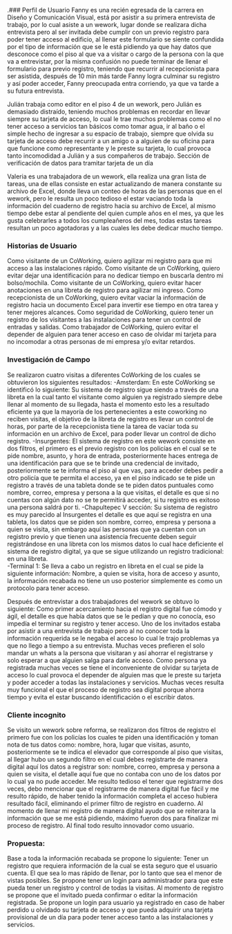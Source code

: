  .### Perfil de Usuario 
Fanny es  una recién egresada de la carrera en Diseño y Comunicación  Visual, está por  asistir a su primera entrevista de trabajo, por lo cual asiste a un wework, lugar donde se realizara dicha entrevista pero al ser invitada debe cumplir con un previo registro para poder tener  acceso al edificio, al llenar este formulario se siente confundida por el tipo de información que se le está pidiendo ya que hay datos que desconoce como el piso al que va a visitar  o cargo de la persona con la que va a entrevistar, por la misma confusión no puede terminar de llenar el formulario para previo registro, teniendo que recurrir al recepcionista para ser asistida, después de 10 min más tarde Fanny logra culminar su registro y así poder acceder, Fanny preocupada entra corriendo, ya que va tarde a su futura entrevista.



Julián trabaja como editor en el piso 4 de un wework, pero Julián es demasiado distraído, teniendo muchos problemas en recordar en llevar siempre su tarjeta de acceso, lo cual le trae muchos problemas como el  no tener acceso a servicios tan básicos como tomar agua, ir al baño o el simple hecho de ingresar a su espacio de trabajo, siempre que olvida su tarjeta de acceso debe recurrir a un amigo o a alguien de su oficina para que funcione como representante y le preste su tarjeta, lo cual provoca tanto incomodidad a Julián  y a sus compañeros de trabajo.
Sección de verificación de datos para tramitar tarjeta de un día


Valeria es una trabajadora de un wework, ella realiza una gran lista de tareas, una de ellas consiste en estar actualizando de manera constante su archivo de Excel, donde lleva un conteo de horas de las personas que en el wework, pero le resulta un poco tedioso el estar vaciando toda la información del cuaderno de registro hacia su archivo de Excel, al mismo tiempo debe estar al pendiente del quien cumple años en el mes, ya que les gusta celebrarles a todos los cumpleañeros del mes, todas estas tareas resultan un poco agotadoras y a las cuales les debe dedicar mucho tiempo. 

### Historias de Usuario

Como visitante de un CoWorking, quiero agilizar mi registro para que mi acceso a las instalaciones rápido. 
Como visitante de un CoWorking, quiero evitar dejar una identificación para no dedicar tiempo en buscarla dentro mi bolso/mochila.
Como visitante de un CoWorking, quiero evitar hacer anotaciones en una libreta de registro para agilizar mi ingreso.
Como recepcionista de un CoWorking, quiero evitar vaciar la información de registro hacia un documento Excel para invertir ese tiempo en otra tarea y tener mejores alcances.
Como seguridad de CoWorking, quiero tener un registro de los visitantes a las instalaciones para tener un control de entradas y salidas.
Como trabajador de CoWorking, quiero evitar el depender de alguien para tener acceso en caso de olvidar mi tarjeta para no incomodar a otras personas de mi empresa y/o evitar retardos.

### Investigación de Campo

Se realizaron cuatro visitas a diferentes CoWorking de los cuales se obtuvieron los siguientes resultados:
-Amsterdam:
En este CoWorking se identificó lo siguiente:
	Su sistema de registro sigue siendo a través de una libreta en la cual tanto el visitante como alguien ya registrado siempre debe llenar al momento de su llegada, hasta el momento esto les a resultado eficiente ya que la mayoría de los pertenecientes a este coworking no reciben visitas, el objetivo de la libreta de registro es llevar un control de horas, por parte de la recepcionista tiene la tarea de vaciar toda su información  en un archivo de Excel, para poder llevar un control de dicho registro.
-Insurgentes:
	El sistema de registro en este wework consiste en dos filtros, el primero es el previo registro con los policías en el cual se te pide nombre, asunto, y hora de entrada, posteriormente haces entrega de una identificación para que se te brinde una credencial de invitado, posteriormente se te informa el piso al que vas, para acceder debes pedir a otro policía que te permita el acceso, ya en el piso indicado se te pide un registro a través de una tableta donde se te piden datos puntuales como nombre, correo, empresa y persona a la que visitas, el detalle es que si no cuentas con algún dato no se te permitirá acceder, si tu registro es exitoso una persona saldrá por ti.
-Chapultepec V sección:
Su sistema de registro es muy parecido al Insurgentes el detalle es que aquí se registra en una tableta, los datos que se piden son nombre, correo, empresa y persona a quien se visita, sin embargo aquí las personas que ya cuentan con un registro previo y que tienen una asistencia frecuente deben seguir registrándose en una libreta con los mismos datos lo cual hace deficiente el sistema de registro digital, ya que se sigue utilizando un registro tradicional: en una libreta.  
-Terminal 1:
Se lleva a cabo un registro en libreta en el cual se pide la siguiente información: Nombre, a quien se visita, hora de acceso y asunto, la información recabada no tiene un uso posterior simplemente es como un protocolo para tener acceso.



Después de entrevistar a dos trabajadores del wework se obtuvo lo siguiente:
Como primer acercamiento hacia el registro digital fue cómodo y ágil, el detalle es que había datos que se le pedían y que no conocía, eso impedía el terminar su registro y tener acceso.
Uno de los invitados estaba por asistir a una entrevista de trabajo pero al no conocer toda la información requerida se le negaba el acceso lo cual le trajo problemas ya que no llego a tiempo a su entrevista.
Muchas veces prefieren el solo mandar un whats a la persona que visitaran y así ahorrar el registrarse y  solo esperar a que alguien salga para darle acceso.
Como persona ya registrada muchas veces se tiene el inconveniente de olvidar su tarjeta de acceso lo cual provoca el depender de alguien mas que le preste su tarjeta y poder acceder a todas las instalaciones y servicios.
Muchas veces resulta muy funcional el que el proceso de registro sea digital porque ahorra tiempo y evita el estar buscando identificación o el escribir datos. 

### Cliente incognito

Se visito un wework sobre reforma, se realizaron dos filtros de registro el primero fue con los policías los cuales te piden una identificación y toman nota de tus datos como: nombre, hora, lugar que visitas, asunto, posteriormente se te indica el elevador que corresponde al piso que visitas, al llegar hubo un segundo filtro en el cual debes registrarte de manera digital aquí los datos a registrar son: nombre, correo, empresa y persona a quien se visita, el detalle aquí fue que no contaba con uno de los datos por lo cual ya no pude acceder.
Me resulto tedioso el tener que registrarme dos veces, debo mencionar que el registrarme de manera digital fue fácil y me resulto rápido, de haber tenido la información completa el acceso hubiera resultado fácil, eliminando el primer filtro de registro en cuaderno.
Al momento de llenar mi registro de manera digital ayudo que se reiterara la información que se me está pidiendo, máximo fueron dos para finalizar mi proceso de registro.
Al final todo resulto innovador como usuario.

### Propuesta:

Base a toda la información recabada se propone lo siguiente:
Tener un registro que requiera información de la cual se esta seguro que el usuario cuenta.
El que sea lo mas rápido de llenar, por lo tanto que sea el menor de vistas posibles.
Se propone tener un login para administrador para que este pueda tener un registro y control de todas la visitas.
Al momento de registro se propone que el invitado pueda confirmar o editar la información registrada.
Se propone un login para usuario ya registrado en caso de haber perdido u olvidado su tarjeta de acceso y que pueda adquirir una tarjeta provisional de un día para poder tener acceso tanto a las instalaciones y servicios.
